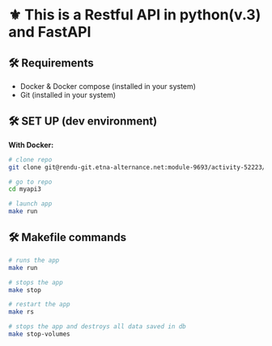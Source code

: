 # ⚜️ This is a Restful API in python(v.3) and FastAPI

## 🛠️ Requirements

- Docker & Docker compose (installed in your system)
- Git (installed in your system)

## 🛠️ SET UP (dev environment)

**With Docker:**

```bash
# clone repo
git clone git@rendu-git.etna-alternance.net:module-9693/activity-52223/group-1040155.git myapi3

# go to repo
cd myapi3

# launch app
make run
```

## 🛠️ Makefile commands

```bash
# runs the app
make run

# stops the app
make stop

# restart the app
make rs

# stops the app and destroys all data saved in db
make stop-volumes
```
